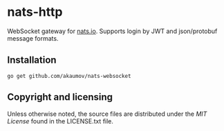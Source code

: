 # nats-http
WebSocket gateway for [nats.io](http://nats.io/). Supports login by JWT and json/protobuf message formats.

## Installation

    go get github.com/akaumov/nats-websocket

## Copyright and licensing

Unless otherwise noted, the source files are distributed under the *MIT License*
found in the LICENSE.txt file.

[nats.io]: http://nats.io
